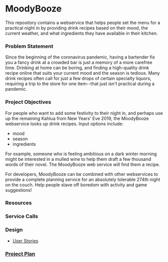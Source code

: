 
# MoodyBooze

This repository contains a webservice that helps people set the menu for a practical night in by providing drink recipes based on their mood, the current weather, and what ingredients they have available in their kitchen. 

### Problem Statement

Since the beginning of the coronavirus pandemic, having a bartender fix you a fancy drink at a crowded bar is just a memory of a more carefree time. Drinking at home can be boring, and finding a high-quality drink recipe online that suits your current mood and the season is tedious. Many drink recipes often call for just a few drops of certain specialty liquors, requiring a trip to the store for one item--that just isn't practical during a pandemic.


### Project Objectives 

For people who want to add some festivity to their night in, and perhaps use up the remaining Kahlua from New Years' Eve 2019, the MoodyBooze webservice looks up drink recipes. Input options include:
* mood
* season
* ingredients

For example, someone who is feeling ambitious on a dark winter morning might be interested in a mulled wine to help them draft a few thousand words of their novel. The MoodyBooze web service will find them a recipe.

For developers, MoodyBooze can be combined with other webservices to provide a complete planning service for an absolutely tolerable 274th night on the couch. Help people stave off boredom with activity and game suggestions!  

### Resources


### Service Calls


### Design 

* [User Stories](UserStories.md)


### [Project Plan](ProjectPlan.md)

